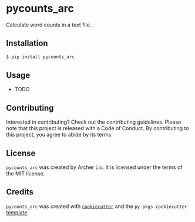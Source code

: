 # pycounts_arc

Calculate word counts in a text file.

## Installation

```bash
$ pip install pycounts_arc
```

## Usage

- TODO

## Contributing

Interested in contributing? Check out the contributing guidelines. Please note that this project is released with a Code of Conduct. By contributing to this project, you agree to abide by its terms.

## License

`pycounts_arc` was created by Archer Liu. It is licensed under the terms of the MIT license.

## Credits

`pycounts_arc` was created with [`cookiecutter`](https://cookiecutter.readthedocs.io/en/latest/) and the `py-pkgs-cookiecutter` [template](https://github.com/py-pkgs/py-pkgs-cookiecutter).
